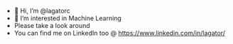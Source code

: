 - 👋 Hi, I’m @lagatorc
- 👀 I’m interested in Machine Learning
- Please take a look around
- You can find me on LinkedIn too @ https://www.linkedin.com/in/lagator/
<!---
lagatorc/lagatorc is a ✨ special ✨ repository because its `README.md` (this file) appears on your GitHub profile.
You can click the Preview link to take a look at your changes.
--->
